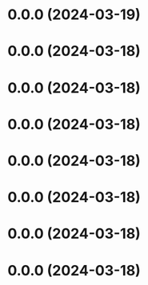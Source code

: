 # 0.0.0 (2024-03-19)



# 0.0.0 (2024-03-18)



# 0.0.0 (2024-03-18)



# 0.0.0 (2024-03-18)



# 0.0.0 (2024-03-18)



# 0.0.0 (2024-03-18)



# 0.0.0 (2024-03-18)



# 0.0.0 (2024-03-18)



